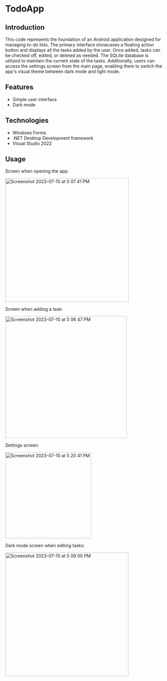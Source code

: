 # TodoApp

## Introduction

This code represents the foundation of an Android application designed for managing to-do lists. The primary interface showcases a floating action button and displays all the tasks added by the user. Once added, tasks can be checked off, edited, or deleted as needed. The SQLite database is utilized to maintain the current state of the tasks. Additionally, users can access the settings screen from the main page, enabling them to switch the app's visual theme between dark mode and light mode.

## Features

- Simple user interface
- Dark mode 

## Technologies
  - Windows Forms
  - .NET Desktop Development framework
  - Visual Studio 2022

## Usage

Screen when opening the app: 

<img width="394" alt="Screenshot 2023-07-10 at 5 07 41 PM" src="https://github.com/dariacasey/TodoApp/assets/128617643/d3f97a4a-5a00-4801-8354-c45e12362c51">

Screen when adding a task:

<img width="388" alt="Screenshot 2023-07-10 at 5 06 47 PM" src="https://github.com/dariacasey/TodoApp/assets/128617643/9340e8ff-3452-4a89-bc3b-4e3257101b6e">

Settings screen: 

<img width="274" alt="Screenshot 2023-07-10 at 5 20 41 PM" src="https://github.com/dariacasey/TodoApp/assets/128617643/85e6163c-f3bc-4032-8e40-bd5344ed7ebd">

Dark mode screen when editing tasks: 

<img width="393" alt="Screenshot 2023-07-10 at 5 09 00 PM" src="https://github.com/dariacasey/TodoApp/assets/128617643/be01b0f0-6ccb-4069-85b0-aa5a0dd206ec">

